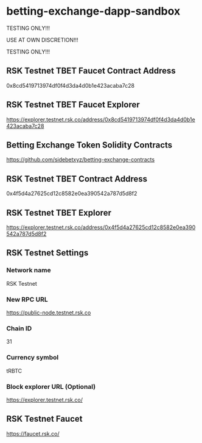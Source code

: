 # betting-exchange-dapp-sandbox

TESTING ONLY!!!

USE AT OWN DISCRETION!!!

TESTING ONLY!!!

## RSK Testnet TBET Faucet Contract Address

0x8cd5419713974df0f4d3da4d0b1e423acaba7c28

## RSK Testnet TBET Faucet Explorer

https://explorer.testnet.rsk.co/address/0x8cd5419713974df0f4d3da4d0b1e423acaba7c28

## Betting Exchange Token Solidity Contracts

https://github.com/sidebetxyz/betting-exchange-contracts

## RSK Testnet TBET Contract Address

0x4f5d4a27625cd12c8582e0ea390542a787d5d8f2

## RSK Testnet TBET Explorer

https://explorer.testnet.rsk.co/address/0x4f5d4a27625cd12c8582e0ea390542a787d5d8f2

## RSK Testnet Settings

### Network name
RSK Testnet
### New RPC URL
https://public-node.testnet.rsk.co
### Chain ID
31
### Currency symbol
tRBTC
### Block explorer URL (Optional)
https://explorer.testnet.rsk.co/

## RSK Testnet Faucet

https://faucet.rsk.co/
